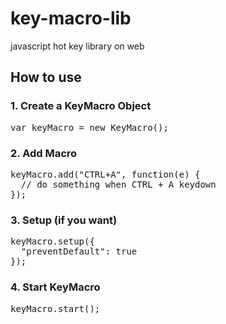 # key-macro-lib
javascript hot key library on web

## How to use

### 1. Create a KeyMacro Object
<pre>
var keyMacro = new KeyMacro();
</pre>


### 2. Add Macro
<pre>
keyMacro.add("CTRL+A", function(e) {
  // do something when CTRL + A keydown
});
</pre>


### 3. Setup (if you want)
<pre>
keyMacro.setup({
  "preventDefault": true
});
</pre>


### 4. Start KeyMacro
<pre>
keyMacro.start();
</pre>
